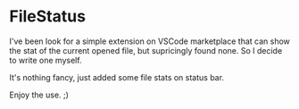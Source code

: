 # FileStatus

I've been look for a simple extension on VSCode marketplace that can show the stat of the current opened file, but supricingly found none. So I decide to write one myself.

It's nothing fancy, just added some file stats on status bar.

Enjoy the use. ;)